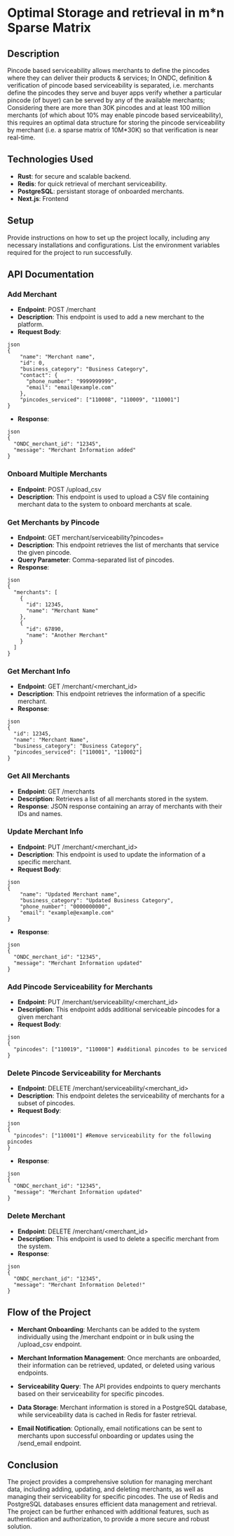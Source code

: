 # Optimal Storage and retrieval in m*n Sparse Matrix

## Description
Pincode based serviceability allows merchants to define the pincodes where they can deliver their products & services;
In ONDC, definition & verification of pincode based serviceability is separated, i.e. merchants define the pincodes they serve and buyer apps verify whether a particular pincode (of buyer) can be served by any of the available merchants;
Considering there are more than 30K pincodes and at least 100 million merchants (of which about 10% may enable pincode based serviceability), this requires an optimal data structure for storing the pincode serviceability by merchant (i.e. a sparse matrix of 10M*30K) so that verification is near real-time.

## Technologies Used
- **Rust**: for secure and scalable backend. 
- **Redis**: for quick retrieval of merchant serviceability.
- **PostgreSQL**: persistant storage of onboarded merchants.
- **Next.js**: Frontend 

## Setup
Provide instructions on how to set up the project locally, including any necessary installations and configurations.
List the environment variables required for the project to run successfully.

## API Documentation

### Add Merchant
- **Endpoint**: POST /merchant
- **Description**: This endpoint is used to add a new merchant to the platform.
- **Request Body**:
```
json
{
    "name": "Merchant name",
    "id": 0,
    "business_category": "Business Category",
    "contact": {
      "phone_number": "9999999999",
      "email": "email@example.com"
    },
    "pincodes_serviced": ["110008", "110009", "110001"]
}
```
- **Response**:
```
json
{
  "ONDC_merchant_id": "12345",
  "message": "Merchant Information added"
}
```

### Onboard Multiple Merchants

- **Endpoint**: POST /upload_csv
- **Description**: This endpoint is used to upload a CSV file containing merchant data to the system to onboard merchants at scale.

### Get Merchants by Pincode

- **Endpoint**: GET merchant/serviceability?pincodes=<pincodes>
- **Description**: This endpoint retrieves the list of merchants that service the given pincode.
- **Query Parameter**: Comma-separated list of pincodes.
- **Response**:
```
json
{
  "merchants": [
    {
      "id": 12345,
      "name": "Merchant Name"
    },
    {
      "id": 67890,
      "name": "Another Merchant"
    }
  ]
}
```

### Get Merchant Info
- **Endpoint**: GET /merchant/<merchant_id>
- **Description**: This endpoint retrieves the information of a specific merchant.
- **Response**:
```
json
{
  "id": 12345,
  "name": "Merchant Name",
  "business_category": "Business Category",
  "pincodes_serviced": ["110001", "110002"]
}
```

### Get All Merchants
- **Endpoint**: GET /merchants
- **Description**: Retrieves a list of all merchants stored in the system.
- **Response**: JSON response containing an array of merchants with their IDs and names.

### Update Merchant Info

- **Endpoint**: PUT /merchant/<merchant_id>
- **Description**: This endpoint is used to update the information of a specific merchant.
- **Request Body**:
```
json
{
    "name": "Updated Merchant name",
    "business_category": "Updated Business Category",
    "phone_number": "0000000000",
    "email": "example@example.com"
}
```
- **Response**:
```
json
{
  "ONDC_merchant_id": "12345",
  "message": "Merchant Information updated"
}
```

### Add Pincode Serviceability for Merchants
- **Endpoint**: PUT /merchant/serviceability/<merchant_id>
- **Description**: This endpoint adds additional serviceable pincodes for a given merchant
- **Request Body**:
```
json
{
  "pincodes": ["110019", "110008"] #additional pincodes to be serviced
}
```

### Delete Pincode Serviceability for Merchants

- **Endpoint**: DELETE /merchant/serviceability/<merchant_id>
- **Description**: This endpoint deletes the serviceability of merchants for a subset of pincodes.
- **Request Body**:
```
json
{
  "pincodes": ["110001"] #Remove serviceability for the following pincodes
}
```
- **Response**:
```
json
{
  "ONDC_merchant_id": "12345",
  "message": "Merchant Information updated"
}
```

### Delete Merchant

- **Endpoint**: DELETE /merchant/<merchant_id>
- **Description**: This endpoint is used to delete a specific merchant from the system.
- **Response**:
```
json
{
  "ONDC_merchant_id": "12345",
  "message": "Merchant Information Deleted!"
}
```


## Flow of the Project

- **Merchant Onboarding**: Merchants can be added to the system individually using the /merchant endpoint or in bulk using the /upload_csv endpoint.

- **Merchant Information Management**: Once merchants are onboarded, their information can be retrieved, updated, or deleted using various endpoints.

- **Serviceability Query**: The API provides endpoints to query merchants based on their serviceability for specific pincodes.

- **Data Storage**: Merchant information is stored in a PostgreSQL database, while serviceability data is cached in Redis for faster retrieval.

- **Email Notification**: Optionally, email notifications can be sent to merchants upon successful onboarding or updates using the /send_email endpoint.

## Conclusion
The project provides a comprehensive solution for managing merchant data, including adding, updating, and deleting merchants, as well as managing their serviceability for specific pincodes. The use of Redis and PostgreSQL databases ensures efficient data management and retrieval. The project can be further enhanced with additional features, such as authentication and authorization, to provide a more secure and robust solution.